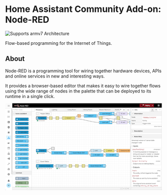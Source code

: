 # Home Assistant Community Add-on: Node-RED

![Supports armv7 Architecture](https://img.shields.io/badge/armv7-yes-green.svg)

Flow-based programming for the Internet of Things.

## About

Node-RED is a programming tool for wiring together hardware devices, APIs and online services in new and interesting ways.

It provides a browser-based editor that makes it easy to wire together flows using the wide range of nodes in the palette that can be deployed to its runtime in a single click.

![](https://raw.githubusercontent.com/hassio-addons/addon-node-red/main/images/screenshot.png)